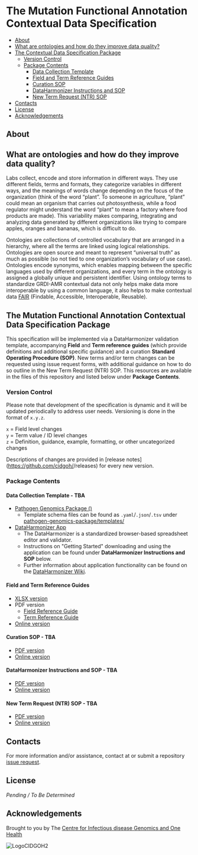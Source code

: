 # The Mutation Functional Annotation Contextual Data Specification

  - [About](#about)
  - [What are ontologies and how do they improve data quality?](#what-are-ontologies-and-how-do-they-improve-data-quality)
  - [The  Contextual Data Specification Package](#the--contextual-data-specification-package)
    - [Version Control](#version-control)
    - [Package Contents](#package-contents)
      - [Data Collection Template](#data-collection-template)
      - [Field and Term Reference Guides](#field-and-term-reference-guides)
      - [Curation SOP](#curation-sop)
      - [DataHarmonizer Instructions and SOP](#dataharmonizer-instructions-and-sop)
      - [New Term Request (NTR) SOP](#new-term-request-ntr-sop)
  - [Contacts](#contacts)
  - [License](#license)
  - [Acknowledgements](#acknowledgements)

## About

<Blurb>
<SETUP: you'll need to manual create "term request" and "field request" labels in order for the issue forms to apply them when generated. You'll also want to go through documentation and replace all the <INSERT values with appropriate information.>

## What are ontologies and how do they improve data quality?

Labs collect, encode and store information in different ways. They use different fields, terms and formats, they categorize variables in different ways, and the meanings of words change depending on the focus of the organization (think of the word “plant”. To someone in agriculture, “plant” could mean an organism that carries out photosynthesis, while a food regulator might understand the word “plant” to mean a factory where food products are made). This variability makes comparing, integrating and analyzing data generated by different organizations like trying to compare apples, oranges and bananas, which is difficult to do.

Ontologies are collections of controlled vocabulary that are arranged in a hierarchy, where all the terms are linked using logical relationships. Ontologies are open source and meant to represent “universal truth” as much as possible (so not tied to one organization’s vocabulary of use case). Ontologies encode synonyms, which enables mapping between the specific languages used by different organizations, and every term in the ontology is assigned a globally unique and persistent identifier. Using ontology terms to standardize GRDI-AMR contextual data not only helps make data more interoperable by using a common language, it also helps to make contextual data [FAIR](https://www.go-fair.org/fair-principles/) (Findable, Accessible, Interoperable, Reusable).

## The Mutation Functional Annotation Contextual Data Specification Package

This specification will be implemented via a DataHarmonizer validation template, accompanying **Field** and **Term reference guides** (which provide definitions and additional specific guidance) and a curation **Standard Operating Procedure (SOP)**. New terms and/or term changes can be requested using issue request forms, with additional guidance on how to do so outline in the New Term Request (NTR) SOP. This resources are available in the files of this repository and listed below under **Package Contents**.

### Version Control

Please note that development of the specification is dynamic and it will be updated periodically to address user needs. Versioning is done in the format of `x.y.z`.

`x` = Field level changes <br>
`y` = Term value / ID level changes <br>
`z` = Definition, guidance, example, formatting, or other uncategorized changes

Descriptions of changes are provided in [release notes](https://github.com/cidgoh/<INSERT REPOSITORY NAME>/releases) for every new version.

### Package Contents

#### Data Collection Template - TBA
- [Pathogen Genomics Package (**<INSERT SPEC TEMPLATE NAME>**)](https://github.com/cidgoh/pathogen-genomics-package/releases)
  - Template schema files can be found as `.yaml`/`.json`/`.tsv` under [pathogen-genomics-package/templates/](https://github.com/cidgoh/pathogen-genomics-package/tree/main/templates)**<INSERT SPEC TEMPLATE FOLDER NAME>**
- [DataHarmonizer App](https://github.com/cidgoh/DataHarmonizer)
  - The DataHarmonizer is a standardized browser-based spreadsheet editor and validator.
  - Instructions on "Getting Started" downloading and using the application can be found under **DataHarmonizer Instructions and SOP** below.
  - Further information about application functionality can be found on the [DataHarmonizer Wiki](https://github.com/cidgoh/pathogen-genomics-package/wiki/DataHarmonizer-Getting-Started).

#### Field and Term Reference Guides
- [XLSX version]()
- PDF version
  - [Field Reference Guide]()
  - [Term Reference Guide]()
- [Online version]()

#### Curation SOP - TBA
- [PDF version]()
- [Online version]()

#### DataHarmonizer Instructions and SOP - TBA
- [PDF version]()
- [Online version]()

#### New Term Request (NTR) SOP - TBA
- [PDF version]()
- [Online version]()

## Contacts
For more information and/or assistance, contact <INSERT CONTACT NAME> at <INSERT CONTACT EMAIL> or submit a repository [issue request](<INSERT REPOSITORY ISSUES URL>).

## License

_Pending / To Be Determined_

## Acknowledgements

Brought to you by The [Centre for Infectious disease Genomics and One Health](https://cidgoh.ca/)<and INSERT COLLABORATOR NAMES>

![LogoCIDGOH2](https://github.com/cidgoh/specification-repo-template/assets/48695054/87fa713d-8fd7-453d-8542-fc413069e842)
